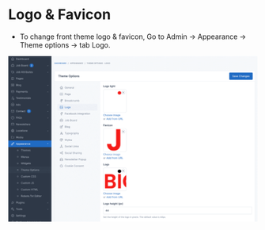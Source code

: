 # Logo & Favicon

- To change front theme logo & favicon, Go to Admin -> Appearance -> Theme options -> tab Logo.

![Image](./images/logo-favicon.png)
